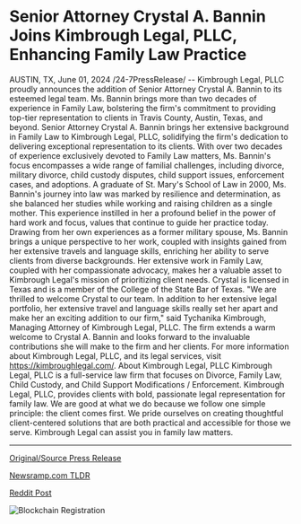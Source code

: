 # Senior Attorney Crystal A. Bannin Joins Kimbrough Legal, PLLC, Enhancing Family Law Practice

AUSTIN, TX, June 01, 2024 /24-7PressRelease/ -- Kimbrough Legal, PLLC proudly announces the addition of Senior Attorney Crystal A. Bannin to its esteemed legal team. Ms. Bannin brings more than two decades of experience in Family Law, bolstering the firm's commitment to providing top-tier representation to clients in Travis County, Austin, Texas, and beyond.  Senior Attorney Crystal A. Bannin brings her extensive background in Family Law to Kimbrough Legal, PLLC, solidifying the firm's dedication to delivering exceptional representation to its clients. With over two decades of experience exclusively devoted to Family Law matters, Ms. Bannin's focus encompasses a wide range of familial challenges, including divorce, military divorce, child custody disputes, child support issues, enforcement cases, and adoptions.  A graduate of St. Mary's School of Law in 2000, Ms. Bannin's journey into law was marked by resilience and determination, as she balanced her studies while working and raising children as a single mother. This experience instilled in her a profound belief in the power of hard work and focus, values that continue to guide her practice today. Drawing from her own experiences as a former military spouse, Ms. Bannin brings a unique perspective to her work, coupled with insights gained from her extensive travels and language skills, enriching her ability to serve clients from diverse backgrounds.  Her extensive work in Family Law, coupled with her compassionate advocacy, makes her a valuable asset to Kimbrough Legal's mission of prioritizing client needs. Crystal is licensed in Texas and is a member of the College of the State Bar of Texas.  "We are thrilled to welcome Crystal to our team. In addition to her extensive legal portfolio, her extensive travel and language skills really set her apart and make her an exciting addition to our firm," said Tychanika Kimbrough, Managing Attorney of Kimbrough Legal, PLLC.  The firm extends a warm welcome to Crystal A. Bannin and looks forward to the invaluable contributions she will make to the firm and her clients. For more information about Kimbrough Legal, PLLC, and its legal services, visit https://kimbroughlegal.com/.  About Kimbrough Legal, PLLC  Kimbrough Legal, PLLC is a full-service law firm that focuses on Divorce, Family Law, Child Custody, and Child Support Modifications / Enforcement. Kimbrough Legal, PLLC, provides clients with bold, passionate legal representation for family law. We are good at what we do because we follow one simple principle: the client comes first. We pride ourselves on creating thoughtful client-centered solutions that are both practical and accessible for those we serve. Kimbrough Legal can assist you in family law matters. 

---

[Original/Source Press Release](https://www.24-7pressrelease.com/press-release/511363/senior-attorney-crystal-a-bannin-joins-kimbrough-legal-pllc-enhancing-family-law-practice)
                    

[Newsramp.com TLDR](https://newsramp.com/curated-news/kimbrough-legal-pllc-welcomes-senior-attorney-crystal-a-bannin-to-esteemed-legal-team/fbb1789089be55b13d2cad7eba0e7c80) 

 



[Reddit Post](https://www.reddit.com/r/Business_NewsRamp/comments/1d5hcfr/kimbrough_legal_pllc_welcomes_senior_attorney/) 



![Blockchain Registration](https://cdn.newsramp.app/24-7PressRelease/qrcode/246/1/airyYLPW.webp)